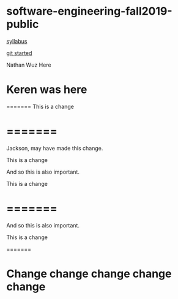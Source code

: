 # software-engineering-fall2019-public

[syllabus](https://docs.google.com/document/d/1uYDgk2XIGQl20mL7ZOSVjz0zuoTyvWjVzb7Lwx5LgO4/edit#heading=h.td51qeh4rfs0)

[git started](https://docs.google.com/document/d/1M0YeBfFPy5YPpfX7312R9-IldjagimvEma_YhgeLPcw/edit#heading=h.ssqvh5gmotj4)

Nathan Wuz Here

# Keren was here
=======
This is a change

=======
=======
Jackson, may have made this change.

This is a change

And so this is also important.

This is a change


=======
=======

And so this is also important.

This is a change

=======

Change change change change change
=======
